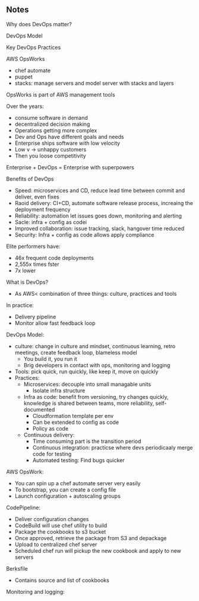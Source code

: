 ## Notes

Why does DevOps matter?

DevOps Model

Key DevOps Practices

AWS OpsWorks
- chef automate
- puppet
- stacks: manage servers and model server with stacks and layers

OpsWorks is part of AWS management tools

Over the years:
- consume software in demand
- decentralized decision making
- Operations getting more complex
- Dev and Ops have different goals and needs
- Enterprise ships software with low velocity
- Low v -> unhappy customers
- Then you loose competitivity

Enterprise + DevOps = Enterprise with superpowers

Benefits of DevOps
- Speed: microservices and CD, reduce lead time between commit and deliver,
  even fixes
- Raoid delivery: CI+CD, automate software release process, increaing the
  deployment frequency
- Reliability: automation let issues goes down, monitoring and alerting
- Sacle: infra + config as codei
- Improved collaboration: issue tracking, slack, hangover time reduced
- Security: Infra + config as code allows apply compliance

Elite performers have:
- 46x frequent code deployments
- 2,555x times fster
- 7x lower

What is DevOps?
- As AWS< combination of three things: culture, practices and tools

In practice:
- Delivery pipeline
- Monitor allow fast feedback loop

DevOps Model:
- culture: change in culture and mindset, continuous learning, retro meetings,
  create feedback loop, blameless model
  - You build it, you run it
  - Brig developers in contact with ops, monitoring and logging
- Tools: pick quick, run quickly, like keep it, move on quickly
- Practices:
  - Microservices: decouple into small managable units
      - Isolate infra structure
  - Infra as code: benefit from versioning, try changes quickly, knowledge is shared
    between teams, more reliability, self-documented
      - Cloudformation template per env
      - Can be extended to config as code
      - Policy as code
  - Continuous delivery:
      - Time consuming part is the transition period
      - Continuous integration: practicse where devs periodicaaly merge code
        for testing
      - Automated testing: Find bugs quicker

AWS OpsWork:
  - You can spin up a chef automate server very easily
  - To bootstrap, you can create a config file
  - Launch configuration + autoscaling groups

CodePipeline:
  - Deliver configuration changes
  - CodeBuild will use chef utility to build
  - Package the cookbooks to s3 bucket
  - Once approved, retrieve the package from S3 and depackage
  - Upload to centralized chef server
  - Scheduled chef run will pickup the new cookbook and apply to new servers

Berksfile
  - Contains source and list of cookbooks

Monitoring and logging:

